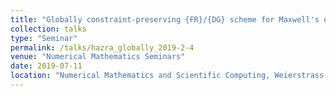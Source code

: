 ```yaml
---
title: "Globally constraint-preserving {FR}/{DG} scheme for Maxwell's equations at all orders"
collection: talks
type: "Seminar"
permalink: /talks/hazra_globally_2019-2-4
venue: "Numerical Mathematics Seminars"
date: 2019-07-11
location: "Numerical Mathematics and Scientific Computing, Weierstrass Institute for Applied Analysis and Stochastics, Berlin, Germany"
---
```

